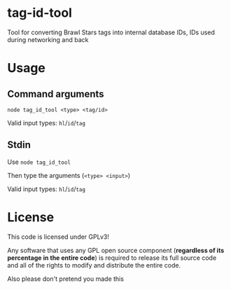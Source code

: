 # tag-id-tool
Tool for converting Brawl Stars tags into internal database IDs, IDs used during networking and back
# Usage
## Command arguments
`node tag_id_tool <type> <tag/id>`

Valid input types: `hl`/`id`/`tag`

## Stdin
Use `node tag_id_tool`

Then type the arguments (`<type> <input>`)

Valid input types: `hl`/`id`/`tag`

# License
This code is licensed under GPLv3!

Any software that uses any GPL open source component (**regardless of its percentage in the entire code**) is required to release its full source code and all of the rights to modify and distribute the entire code.

Also please don't pretend you made this

